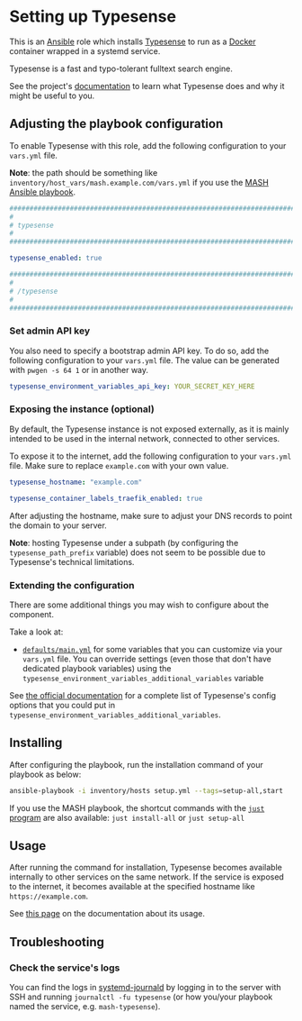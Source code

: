 <!--
SPDX-FileCopyrightText: 2020 - 2024 MDAD project contributors
SPDX-FileCopyrightText: 2020 - 2024 Slavi Pantaleev
SPDX-FileCopyrightText: 2020 Aaron Raimist
SPDX-FileCopyrightText: 2020 Chris van Dijk
SPDX-FileCopyrightText: 2020 Dominik Zajac
SPDX-FileCopyrightText: 2020 Mickaël Cornière
SPDX-FileCopyrightText: 2022 François Darveau
SPDX-FileCopyrightText: 2022 Julian Foad
SPDX-FileCopyrightText: 2022 Warren Bailey
SPDX-FileCopyrightText: 2023 Antonis Christofides
SPDX-FileCopyrightText: 2023 Felix Stupp
SPDX-FileCopyrightText: 2023 Julian-Samuel Gebühr
SPDX-FileCopyrightText: 2023 Pierre 'McFly' Marty
SPDX-FileCopyrightText: 2024 Thomas Miceli
SPDX-FileCopyrightText: 2024 - 2025 Suguru Hirahara

SPDX-License-Identifier: AGPL-3.0-or-later
-->

# Setting up Typesense

This is an [Ansible](https://www.ansible.com/) role which installs [Typesense](https://typesense.org) to run as a [Docker](https://www.docker.com/) container wrapped in a systemd service.

Typesense is a fast and typo-tolerant fulltext search engine.

See the project's [documentation](https://typesense.org/docs/) to learn what Typesense does and why it might be useful to you.

## Adjusting the playbook configuration

To enable Typesense with this role, add the following configuration to your `vars.yml` file.

**Note**: the path should be something like `inventory/host_vars/mash.example.com/vars.yml` if you use the [MASH Ansible playbook](https://github.com/mother-of-all-self-hosting/mash-playbook).

```yaml
########################################################################
#                                                                      #
# typesense                                                            #
#                                                                      #
########################################################################

typesense_enabled: true

########################################################################
#                                                                      #
# /typesense                                                           #
#                                                                      #
########################################################################
```

### Set admin API key

You also need to specify a bootstrap admin API key. To do so, add the following configuration to your `vars.yml` file. The value can be generated with `pwgen -s 64 1` or in another way.

```yaml
typesense_environment_variables_api_key: YOUR_SECRET_KEY_HERE
```

### Exposing the instance (optional)

By default, the Typesense instance is not exposed externally, as it is mainly intended to be used in the internal network, connected to other services.

To expose it to the internet, add the following configuration to your `vars.yml` file. Make sure to replace `example.com` with your own value.

```yaml
typesense_hostname: "example.com"

typesense_container_labels_traefik_enabled: true
```

After adjusting the hostname, make sure to adjust your DNS records to point the domain to your server.

**Note**: hosting Typesense under a subpath (by configuring the `typesense_path_prefix` variable) does not seem to be possible due to Typesense's technical limitations.

### Extending the configuration

There are some additional things you may wish to configure about the component.

Take a look at:

- [`defaults/main.yml`](../defaults/main.yml) for some variables that you can customize via your `vars.yml` file. You can override settings (even those that don't have dedicated playbook variables) using the `typesense_environment_variables_additional_variables` variable

See [the official documentation](https://typesense.org/docs/) for a complete list of Typesense's config options that you could put in `typesense_environment_variables_additional_variables`.

## Installing

After configuring the playbook, run the installation command of your playbook as below:

```sh
ansible-playbook -i inventory/hosts setup.yml --tags=setup-all,start
```

If you use the MASH playbook, the shortcut commands with the [`just` program](https://github.com/mother-of-all-self-hosting/mash-playbook/blob/main/docs/just.md) are also available: `just install-all` or `just setup-all`

## Usage

After running the command for installation, Typesense becomes available internally to other services on the same network. If the service is exposed to the internet, it becomes available at the specified hostname like `https://example.com`.

See [this page](https://typesense.org/docs/guide/) on the documentation about its usage.

## Troubleshooting

### Check the service's logs

You can find the logs in [systemd-journald](https://www.freedesktop.org/software/systemd/man/systemd-journald.service.html) by logging in to the server with SSH and running `journalctl -fu typesense` (or how you/your playbook named the service, e.g. `mash-typesense`).
